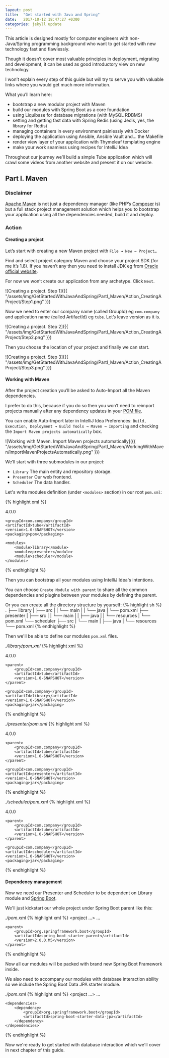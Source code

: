 ```yaml
---
layout: post
title:  "Get started with Java and Spring"
date:   2017-10-12 18:47:27 +0300
categories: jekyll update
---
```

This article is designed mostly for computer engineers with non-Java/Spring programming background who want to get
started with new technology fast and flawlessly.

Though it doesn’t cover most valuable principles in deployment, migrating and development, it can be used as good
introductory view on new technology.

I won’t explain every step of this guide but will try to serve you with valuable links where you would get much more
information.

What you’ll learn here:
* bootstrap a new modular project with Maven
* build our modules with Spring Boot as a core foundation
* using Liquibase for database migrations (with MySQL RDBMS)
* setting and getting fast data with Spring Redis (using Jedis, yes, the library for Redis)
* managing containers in every environment painlessly with Docker
* deploying the application using Ansible, Ansible Vault and… the Makefile
* render view layer of your application with Thymeleaf templating engine
* make your work seamless using recipes for IntelliJ Idea

Throughout our journey we’ll build a simple Tube application which will crawl some videos from another website and
present it on our website.

## Part I. Maven
### Disclaimer
[Apache Maven](https://maven.apache.org/) is not just a dependency manager (like PHP’s 
[Composer](https://getcomposer.org/) is) but a full stack project management solution which helps you to bootstrap 
your application using all the dependencies needed, build it and deploy.

### Action
#### Creating a project
Let’s start with creating a new Maven project with `File → New → Project…`

Find and select project category Maven and choose your project SDK (for me it’s 1.8).
If you haven’t any then you need to install JDK eg from 
[Oracle official website](http://www.oracle.com/technetwork/java/javase/downloads/index.html). 

For now we won’t create our application from any archetype. Click `Next`.

![Creating a project. Step 1]({{ "/assets/img/GetStartedWithJavaAndSpring/PartI_Maven/Action_CreatingAProject/Step1.png" }})

Now we need to enter our company name (called GroupId) eg `com.company` and application name (called ArtifactId) eg
`tube`. Let’s leave version as it is.

![Creating a project. Step 2]({{ "/assets/img/GetStartedWithJavaAndSpring/PartI_Maven/Action_CreatingAProject/Step2.png" }})

Then you choose the location of your project and finally we can start.

![Creating a project. Step 3]({{ "/assets/img/GetStartedWithJavaAndSpring/PartI_Maven/Action_CreatingAProject/Step3.png" }})

#### Working with Maven
After the project creation you’ll be asked to Auto-Import all the Maven dependencies.

I prefer to do this, because if you do so then you won’t need to reimport projects manually after any dependency
updates in your [POM file](https://maven.apache.org/guides/introduction/introduction-to-the-pom.html).

You can enable Auto-Import later in IntelliJ Idea Preferences: `Build, Execution, Deployment → Build Tools → Maven →
Importing` and checking the `Import Maven projects automatically` box.

![Working with Maven. Import Maven projects automatically]({{ "/assets/img/GetStartedWithJavaAndSpring/PartI_Maven/WorkingWithMaven/ImportMavenProjectsAutomatically.png" }})

We’ll start with three submodules in our project:
* `Library` The main entity and repository storage.
* `Presenter` Our web frontend.
* `Scheduler` The data handler.

Let's write modules definition (under `<modules>` section) in our root `pom.xml`:

{% highlight xml %}
<?xml version="1.0" encoding="UTF-8"?>
<project xmlns="http://maven.apache.org/POM/4.0.0"
         xmlns:xsi="http://www.w3.org/2001/XMLSchema-instance"
         xsi:schemaLocation="http://maven.apache.org/POM/4.0.0 http://maven.apache.org/xsd/maven-4.0.0.xsd">
    <modelVersion>4.0.0</modelVersion>

    <groupId>com.company</groupId>
    <artifactId>tube</artifactId>
    <version>1.0-SNAPSHOT</version>
    <packaging>pom</packaging>

    <modules>
        <module>library</module>
        <module>presenter</module>
        <module>scheduler</module>
    </modules>
</project>
{% endhighlight %}

Then you can bootstrap all your modules using IntelliJ Idea's intentions.

You can choose `Create Module with parent` to share all the common dependencies and plugins between your modules by
defining the parent.

Or you can create all the directory structure by yourself:
{% highlight sh %}
.
├── library
|   ├── src
|   |   └── main
|   |       └── java
|   └── pom.xml
├── presenter
|   ├── src
|   |   └── main
|   |       ├── java
|   |       └── resources
|   └── pom.xml
└── scheduler
    ├── src
    |   └── main
    |       ├── java
    |       └── resources
    └── pom.xml
{% endhighlight %}

Then we'll be able to define our modules `pom.xml` files.

_./library/pom.xml_
{% highlight xml %}
<?xml version="1.0" encoding="UTF-8"?>
<project xmlns="http://maven.apache.org/POM/4.0.0"
         xmlns:xsi="http://www.w3.org/2001/XMLSchema-instance"
         xsi:schemaLocation="http://maven.apache.org/POM/4.0.0 http://maven.apache.org/xsd/maven-4.0.0.xsd">
    <modelVersion>4.0.0</modelVersion>

    <parent>
        <groupId>com.company</groupId>
        <artifactId>tube</artifactId>
        <version>1.0-SNAPSHOT</version>
    </parent>

    <groupId>com.company</groupId>
    <artifactId>library</artifactId>
    <version>1.0-SNAPSHOT</version>
    <packaging>jar</packaging>
</project>
{% endhighlight %}

_./presenter/pom.xml_
{% highlight xml %}
<?xml version="1.0" encoding="UTF-8"?>
<project xmlns="http://maven.apache.org/POM/4.0.0"
         xmlns:xsi="http://www.w3.org/2001/XMLSchema-instance"
         xsi:schemaLocation="http://maven.apache.org/POM/4.0.0 http://maven.apache.org/xsd/maven-4.0.0.xsd">
    <modelVersion>4.0.0</modelVersion>

    <parent>
        <groupId>com.company</groupId>
        <artifactId>tube</artifactId>
        <version>1.0-SNAPSHOT</version>
    </parent>

    <groupId>com.company</groupId>
    <artifactId>presenter</artifactId>
    <version>1.0-SNAPSHOT</version>
    <packaging>jar</packaging>
</project>
{% endhighlight %}

_./scheduler/pom.xml_
{% highlight xml %}
<?xml version="1.0" encoding="UTF-8"?>
<project xmlns="http://maven.apache.org/POM/4.0.0"
         xmlns:xsi="http://www.w3.org/2001/XMLSchema-instance"
         xsi:schemaLocation="http://maven.apache.org/POM/4.0.0 http://maven.apache.org/xsd/maven-4.0.0.xsd">
    <modelVersion>4.0.0</modelVersion>

    <parent>
        <groupId>com.company</groupId>
        <artifactId>tube</artifactId>
        <version>1.0-SNAPSHOT</version>
    </parent>

    <groupId>com.company</groupId>
    <artifactId>scheduler</artifactId>
    <version>1.0-SNAPSHOT</version>
    <packaging>jar</packaging>
</project>
{% endhighlight %}

#### Dependency management
Now we need our Presenter and Scheduler to be dependent on Library module and
[Spring Boot](https://projects.spring.io/spring-boot/).

We'll just kickstart our whole project under Spring Boot parent like this:

_./pom.xml_
{% highlight xml %}
<project …>
    …

    <parent>
        <groupId>org.springframework.boot</groupId>
        <artifactId>spring-boot-starter-parent</artifactId>
        <version>2.0.0.M5</version>
    </parent>
</project>
{% endhighlight %}

Now all our modules will be packed with brand new Spring Boot Framework inside. 

We also need to accompany our modules with database interaction ability so we include the Spring Boot Data JPA starter
module.

_./pom.xml_
{% highlight xml %}
<project …>
    …

    <dependencies>
        <dependency>
            <groupId>org.springframework.boot</groupId>
            <artifactId>spring-boot-starter-data-jpa</artifactId>
        </dependency>
    </dependencies>
</project>
{% endhighlight %}

Now we're ready to get started with database interaction which we'll cover in next chapter of this guide.
